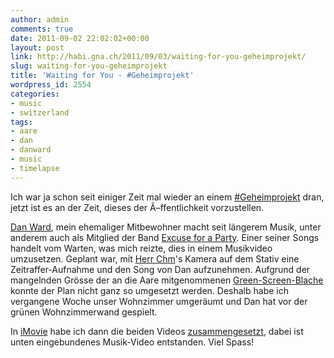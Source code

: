```yaml
---
author: admin
comments: true
date: 2011-09-02 22:02:02+00:00
layout: post
link: http://habi.gna.ch/2011/09/03/waiting-for-you-geheimprojekt/
slug: waiting-for-you-geheimprojekt
title: 'Waiting for You - #Geheimprojekt'
wordpress_id: 2554
categories:
- music
- switzerland
tags:
- aare
- dan
- danward
- music
- timelapse
---
```


Ich war ja schon seit einiger Zeit mal wieder an einem [#Geheimprojekt](http://status.davidhaberthuer.ch/tag/geheimprojekt) dran, jetzt ist es an der Zeit, dieses der Ã–ffentlichkeit vorzustellen.




[Dan Ward](http://mx3.ch/artist/danward), mein ehemaliger Mitbewohner macht seit längerem Musik, unter anderem auch als Mitglied der Band [Excuse for a Party](http://excuse-for-a-party.blogspot.com/). Einer seiner Songs handelt vom Warten, was mich reizte, dies in einem Musikvideo umzusetzen. Geplant war, mit [Herr Chm](http://bloxxs.ch/)'s Kamera auf dem Stativ eine Zeitraffer-Aufnahme und den Song von Dan aufzunehmen. Aufgrund der mangelnden Grösse der an die Aare mitgenommenen [Green-Screen-Blache](http://en.wikipedia.org/wiki/Green_screen) konnte der Plan nicht ganz so umgesetzt werden. Deshalb habe ich vergangene Woche unser Wohnzimmer umgeräumt und Dan hat vor der grünen Wohnzimmerwand gespielt.




In [iMovie](http://www.apple.com/de/ilife/imovie/) habe ich dann die beiden Videos [zusammengesetzt](http://docs.info.apple.com/article.html?path=iMovie/8.0/de/24545.html), dabei ist unten eingebundenes Musik-Video entstanden. Viel Spass!




  


